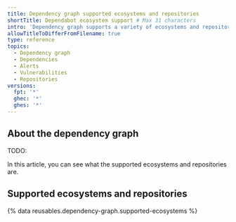 ```yaml
---
title: Dependency graph supported ecosystems and repositories
shortTitle: Dependabot ecosystem support # Max 31 characters
intro: 'Dependency graph supports a variety of ecosystems and repositories'
allowTitleToDifferFromFilename: true
type: reference
topics:
  - Dependency graph
  - Dependencies
  - Alerts
  - Vulnerabilities
  - Repositories
versions:
  fpt: '*'
  ghec: '*'
  ghes: '*'
---
```


## About the dependency graph

TODO:

In this article, you can see what the supported ecosystems and repositories are.

## Supported ecosystems and repositories

{% data reusables.dependency-graph.supported-ecosystems %}
